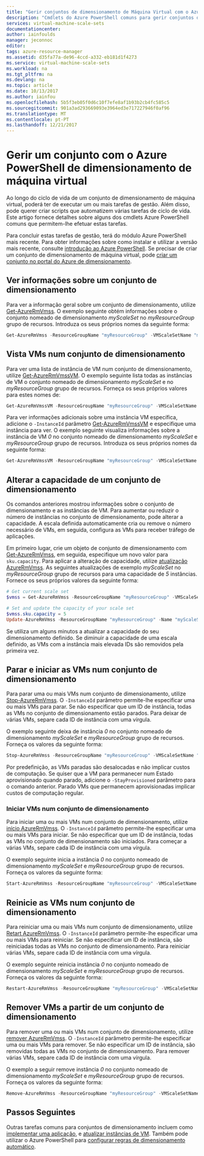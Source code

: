 ```yaml
---
title: "Gerir conjuntos de dimensionamento de Máquina Virtual com o Azure PowerShell | Microsoft Docs"
description: "Cmdlets do Azure PowerShell comuns para gerir conjuntos de dimensionamento de Máquina Virtual, tais como iniciar e parar uma instância ou altere a escala definir capacidade."
services: virtual-machine-scale-sets
documentationcenter: 
author: iainfoulds
manager: jeconnoc
editor: 
tags: azure-resource-manager
ms.assetid: d35fa77a-de96-4ccd-a332-eb181d1f4273
ms.service: virtual-machine-scale-sets
ms.workload: na
ms.tgt_pltfrm: na
ms.devlang: na
ms.topic: article
ms.date: 10/13/2017
ms.author: iainfou
ms.openlocfilehash: 5b5f3eb05f0d6c10f7efe8af1b93b2cb4fc585c5
ms.sourcegitcommit: 901a3ad293669093e3964ed3e717227946f0af96
ms.translationtype: MT
ms.contentlocale: pt-PT
ms.lasthandoff: 12/21/2017
---
```

# <a name="manage-a-virtual-machine-scale-set-with-azure-powershell"></a>Gerir um conjunto com o Azure PowerShell de dimensionamento de máquina virtual
Ao longo do ciclo de vida de um conjunto de dimensionamento de máquina virtual, poderá ter de executar um ou mais tarefas de gestão. Além disso, pode querer criar scripts que automatizem várias tarefas de ciclo de vida. Este artigo fornece detalhes sobre alguns dos cmdlets Azure PowerShell comuns que permitem-lhe efetuar estas tarefas.

Para concluir estas tarefas de gestão, terá do módulo Azure PowerShell mais recente. Para obter informações sobre como instalar e utilizar a versão mais recente, consulte [introdução ao Azure PowerShell](/powershell/azure/get-started-azureps). Se precisar de criar um conjunto de dimensionamento de máquina virtual, pode [criar um conjunto no portal do Azure de dimensionamento](virtual-machine-scale-sets-create-portal.md).


## <a name="view-information-about-a-scale-set"></a>Ver informações sobre um conjunto de dimensionamento
Para ver a informação geral sobre um conjunto de dimensionamento, utilize [Get-AzureRmVmss](/powershell/module/azurerm.compute/get-azurermvmss). O exemplo seguinte obtém informações sobre o conjunto nomeado de dimensionamento *myScaleSet* no *myResourceGroup* grupo de recursos. Introduza os seus próprios nomes da seguinte forma:

```powershell
Get-AzureRmVmss -ResourceGroupName "myResourceGroup" -VMScaleSetName "myScaleSet"
```


## <a name="view-vms-in-a-scale-set"></a>Vista VMs num conjunto de dimensionamento
Para ver uma lista de instância de VM num conjunto de dimensionamento, utilize [Get-AzureRmVmssVM](/powershell/module/azurerm.compute/get-azurermvmssvm). O exemplo seguinte lista todas as instâncias de VM o conjunto nomeado de dimensionamento *myScaleSet* e no *myResourceGroup* grupo de recursos. Forneça os seus próprios valores para estes nomes de:

```powershell
Get-AzureRmVmssVM -ResourceGroupName "myResourceGroup" -VMScaleSetName "myScaleSet"
```

Para ver informações adicionais sobre uma instância VM específica, adicione o `-InstanceId` parâmetro [Get-AzureRmVmssVM](/powershell/module/azurerm.compute/get-azurermvmssvm) e especifique uma instância para ver. O exemplo seguinte visualiza informações sobre a instância de VM *0* no conjunto nomeado de dimensionamento *myScaleSet* e *myResourceGroup* grupo de recursos. Introduza os seus próprios nomes da seguinte forma:

```powershell
Get-AzureRmVmssVM -ResourceGroupName "myResourceGroup" -VMScaleSetName "myScaleSet" -InstanceId "0"
```


## <a name="change-the-capacity-of-a-scale-set"></a>Alterar a capacidade de um conjunto de dimensionamento
Os comandos anteriores mostrou informações sobre o conjunto de dimensionamento e as instâncias de VM. Para aumentar ou reduzir o número de instâncias no conjunto de dimensionamento, pode alterar a capacidade. A escala definida automaticamente cria ou remove o número necessário de VMs, em seguida, configura as VMs para receber tráfego de aplicações.

Em primeiro lugar, crie um objeto de conjunto de dimensionamento com [Get-AzureRmVmss](/powershell/module/azurerm.compute/get-azurermvmss), em seguida, especifique um novo valor para `sku.capacity`. Para aplicar a alteração de capacidade, utilize [atualização AzureRmVmss](/powershell/module/azurerm.compute/update-azurermvmss). As seguintes atualizações de exemplo *myScaleSet* no *myResourceGroup* grupo de recursos para uma capacidade de *5* instâncias. Fornece os seus próprios valores da seguinte forma:

```powershell
# Get current scale set
$vmss = Get-AzureRmVmss -ResourceGroupName "myResourceGroup" -VMScaleSetName "myScaleSet"

# Set and update the capacity of your scale set
$vmss.sku.capacity = 5
Update-AzureRmVmss -ResourceGroupName "myResourceGroup" -Name "myScaleSet" -VirtualMachineScaleSet $vmss 
```

Se utiliza um alguns minutos a atualizar a capacidade do seu dimensionamento definido. Se diminuir a capacidade de uma escala definido, as VMs com a instância mais elevada IDs são removidos pela primeira vez.


## <a name="stop-and-start-vms-in-a-scale-set"></a>Parar e iniciar as VMs num conjunto de dimensionamento
Para parar uma ou mais VMs num conjunto de dimensionamento, utilize [Stop-AzureRmVmss](/powershell/module/azurerm.compute/stop-azurermvmss). O `-InstanceId` parâmetro permite-lhe especificar uma ou mais VMs para parar. Se não especificar que um ID de instância, todas as VMs no conjunto de dimensionamento estão parados. Para deixar de várias VMs, separe cada ID de instância com uma vírgula.

O exemplo seguinte deixa de instância *0* no conjunto nomeado de dimensionamento *myScaleSet* e *myResourceGroup* grupo de recursos. Forneça os valores da seguinte forma:

```powershell
Stop-AzureRmVmss -ResourceGroupName "myResourceGroup" -VMScaleSetName "myScaleSet" -InstanceId "0"
```

Por predefinição, as VMs paradas são desalocadas e não implicar custos de computação. Se quiser que a VM para permanecer num Estado aprovisionado quando parado, adicione o `-StayProvisioned` parâmetro para o comando anterior. Parado VMs que permanecem aprovisionadas implicar custos de computação regular.


### <a name="start-vms-in-a-scale-set"></a>Iniciar VMs num conjunto de dimensionamento
Para iniciar uma ou mais VMs num conjunto de dimensionamento, utilize [início AzureRmVmss](/powershell/module/azurerm.compute/start-azurermvmss). O `-InstanceId` parâmetro permite-lhe especificar uma ou mais VMs para iniciar. Se não especificar que um ID de instância, todas as VMs no conjunto de dimensionamento são iniciados. Para começar a várias VMs, separe cada ID de instância com uma vírgula.

O exemplo seguinte inicia a instância *0* no conjunto nomeado de dimensionamento *myScaleSet* e *myResourceGroup* grupo de recursos. Forneça os valores da seguinte forma:

```powershell
Start-AzureRmVmss -ResourceGroupName "myResourceGroup" -VMScaleSetName "myScaleSet" -InstanceId "0"
```


## <a name="restart-vms-in-a-scale-set"></a>Reinicie as VMs num conjunto de dimensionamento
Para reiniciar uma ou mais VMs num conjunto de dimensionamento, utilize [Retart AzureRmVmss](/powershell/module/azurerm.compute/restart-azurermvmss). O `-InstanceId` parâmetro permite-lhe especificar uma ou mais VMs para reiniciar. Se não especificar um ID de instância, são reiniciadas todas as VMs no conjunto de dimensionamento. Para reiniciar várias VMs, separe cada ID de instância com uma vírgula.

O exemplo seguinte reinicia instância *0* no conjunto nomeado de dimensionamento *myScaleSet* e *myResourceGroup* grupo de recursos. Forneça os valores da seguinte forma:

```powershell
Restart-AzureRmVmss -ResourceGroupName "myResourceGroup" -VMScaleSetName "myScaleSet" -InstanceId "0"
```


## <a name="remove-vms-from-a-scale-set"></a>Remover VMs a partir de um conjunto de dimensionamento
Para remover uma ou mais VMs num conjunto de dimensionamento, utilize [remover AzureRmVmss](/powershell/module/azurerm.compute/remove-azurermvmss). O `-InstanceId` parâmetro permite-lhe especificar uma ou mais VMs para remover. Se não especificar um ID de instância, são removidas todas as VMs no conjunto de dimensionamento. Para remover várias VMs, separe cada ID de instância com uma vírgula.

O exemplo a seguir remove instância *0* no conjunto nomeado de dimensionamento *myScaleSet* e *myResourceGroup* grupo de recursos. Forneça os valores da seguinte forma:

```powershell
Remove-AzureRmVmss -ResourceGroupName "myResourceGroup" -VMScaleSetName "myScaleSet" -InstanceId "0"
```


## <a name="next-steps"></a>Passos Seguintes
Outras tarefas comuns para conjuntos de dimensionamento incluem como [implementar uma aplicação](virtual-machine-scale-sets-deploy-app.md), e [atualizar instâncias de VM](virtual-machine-scale-sets-upgrade-scale-set.md). Também pode utilizar o Azure PowerShell para [configurar regras de dimensionamento automático](virtual-machine-scale-sets-autoscale-overview.md).
